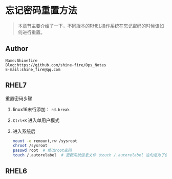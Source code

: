 # 忘记密码重置方法

> 本章节主要介绍了一下，不同版本的RHEL操作系统在忘记密码的时候该如何进行重置。

## Author

```
Name:Shinefire
Blog:https://github.com/shine-fire/Ops_Notes
E-mail:shine_fire@qq.com
```

## RHEL7

重置密码步骤

1. linux16末行添加： `rd.break`

2. `Ctrl+X` 进入单用户模式

3. 进入系统后

   ```bash
   mount -o remount,rw /sysroot
   chroot /sysroot
   passwd root  # 修改root密码
   touch /.autorelabel  # 更新系统信息文件（touch /.autorelabel 这句是为了使得selinux生效，否则将无法正常启动系统，因为输入密码会一直提示验证不通过之类的）
   ```
## RHEL6
